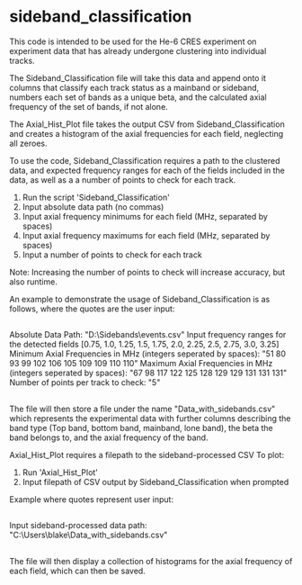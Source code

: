 # sideband_classification


This code is intended to be used for the He-6 CRES experiment on experiment data that has already undergone clustering into individual tracks.

The Sideband_Classification file will take this data and append onto it columns that classify each track status as a mainband or sideband, numbers each set of bands as a unique beta, and the calculated axial frequency of the set of bands, if not alone.

The Axial_Hist_Plot file takes the output CSV from Sideband_Classification and creates a histogram of the axial frequencies for each field, neglecting all zeroes.



To use the code, Sideband_Classification requires a path to the clustered data, and expected frequency ranges for each of the fields included in the data, as well as a a number of points to check for each track.

1. Run the script 'Sideband_Classification'
2. Input absolute data path (no commas)
3. Input axial frequency minimums for each field (MHz, separated by spaces)
4. Input axial frequency maximums for each field (MHz, separated by spaces)
5. Input a number of points to check for each track

Note: Increasing the number of points to check will increase accuracy, but also runtime.

An example to demonstrate the usage of Sideband_Classification is as follows, where the quotes are the user input:

##
Absolute Data Path: "D:\Sidebands\events.csv"
Input frequency ranges for the detected fields [0.75, 1.0, 1.25, 1.5, 1.75, 2.0, 2.25, 2.5, 2.75, 3.0, 3.25]
Minimum Axial Frequencies in MHz (integers seperated by spaces): "51 80 93 99 102 106 105 109 109 110 110"
Maximum Axial Frequencies in MHz (integers seperated by spaces): "67 98 117 122 125 128 129 129 131 131 131"
Number of points per track to check: "5"
##

The file will then store a file under the name "Data_with_sidebands.csv" which represents the experimental data with further columns describing the band type (Top band, bottom band, mainband, lone band), the beta the band belongs to, and the axial frequency of the band.



Axial_Hist_Plot requires a filepath to the sideband-processed CSV
To plot:

1. Run 'Axial_Hist_Plot'
2. Input filepath of CSV output by Sideband_Classification when prompted

Example where quotes represent user input:

##
Input sideband-processed data path: "C:\Users\blake\Data_with_sidebands.csv"
##

The file will then display a collection of histograms for the axial frequency of each field, which can then be saved.
